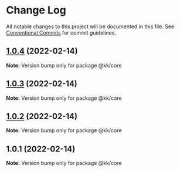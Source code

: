 # Change Log

All notable changes to this project will be documented in this file.
See [Conventional Commits](https://conventionalcommits.org) for commit guidelines.

## [1.0.4](/compare/@kk/core@1.0.3...@kk/core@1.0.4) (2022-02-14)

**Note:** Version bump only for package @kk/core





## [1.0.3](/compare/@kk/core@1.0.2...@kk/core@1.0.3) (2022-02-14)

**Note:** Version bump only for package @kk/core





## [1.0.2](/compare/@kk/core@1.0.1...@kk/core@1.0.2) (2022-02-14)

**Note:** Version bump only for package @kk/core





## 1.0.1 (2022-02-14)

**Note:** Version bump only for package @kk/core
